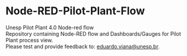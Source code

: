 # Node-RED-Pilot-Plant-Flow
Unesp Pilot Plant 4.0 Node-red flow   
Repository containing Node-RED flow and Dashboards/Gauges for Pilot Plant process view.   
Please test and provide feedback to: eduardo.viana@unesp.br.   